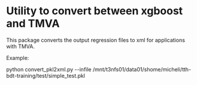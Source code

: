 # Utility to convert between xgboost and TMVA

This package converts the output regression files to xml for applications with TMVA.<br />

Example: <br />

python convert_pkl2xml.py --infile /mnt/t3nfs01/data01/shome/micheli/tth-bdt-training/test/simple_test.pkl <br />